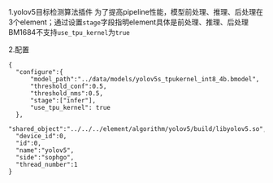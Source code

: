 1.yolov5目标检测算法插件
为了提高pipeline性能，模型前处理、推理、后处理在3个element；通过设置`stage`字段指明element具体是前处理、推理、后处理
BM1684不支持`use_tpu_kernel`为`true`

2.配置
```
{
  "configure":{
      "model_path":"../data/models/yolov5s_tpukernel_int8_4b.bmodel",
      "threshold_conf":0.5,
      "threshold_nms":0.5,
      "stage":["infer"],
      "use_tpu_kernel": true
  },
  "shared_object":"../../../element/algorithm/yolov5/build/libyolov5.so",
  "device_id":0,
  "id":0,
  "name":"yolov5",
  "side":"sophgo",
  "thread_number":1
}
```